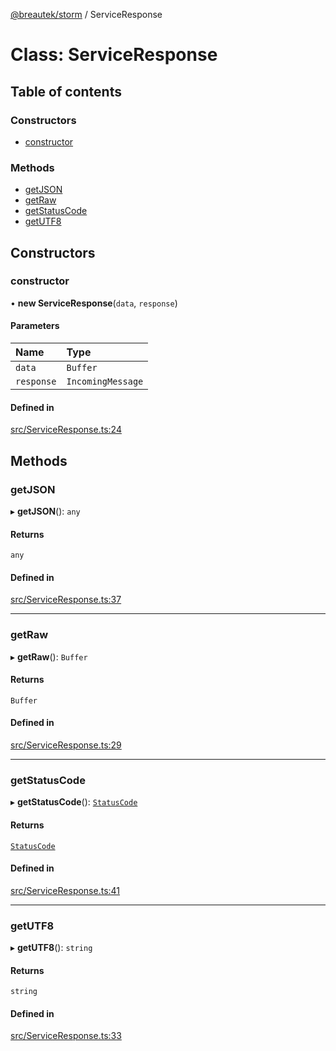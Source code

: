 [@breautek/storm](../README.md) / ServiceResponse

# Class: ServiceResponse

## Table of contents

### Constructors

- [constructor](ServiceResponse.md#constructor)

### Methods

- [getJSON](ServiceResponse.md#getjson)
- [getRaw](ServiceResponse.md#getraw)
- [getStatusCode](ServiceResponse.md#getstatuscode)
- [getUTF8](ServiceResponse.md#getutf8)

## Constructors

### constructor

• **new ServiceResponse**(`data`, `response`)

#### Parameters

| Name | Type |
| :------ | :------ |
| `data` | `Buffer` |
| `response` | `IncomingMessage` |

#### Defined in

[src/ServiceResponse.ts:24](https://github.com/breautek/storm/blob/d45307d/src/ServiceResponse.ts#L24)

## Methods

### getJSON

▸ **getJSON**(): `any`

#### Returns

`any`

#### Defined in

[src/ServiceResponse.ts:37](https://github.com/breautek/storm/blob/d45307d/src/ServiceResponse.ts#L37)

___

### getRaw

▸ **getRaw**(): `Buffer`

#### Returns

`Buffer`

#### Defined in

[src/ServiceResponse.ts:29](https://github.com/breautek/storm/blob/d45307d/src/ServiceResponse.ts#L29)

___

### getStatusCode

▸ **getStatusCode**(): [`StatusCode`](../enums/StatusCode.md)

#### Returns

[`StatusCode`](../enums/StatusCode.md)

#### Defined in

[src/ServiceResponse.ts:41](https://github.com/breautek/storm/blob/d45307d/src/ServiceResponse.ts#L41)

___

### getUTF8

▸ **getUTF8**(): `string`

#### Returns

`string`

#### Defined in

[src/ServiceResponse.ts:33](https://github.com/breautek/storm/blob/d45307d/src/ServiceResponse.ts#L33)
